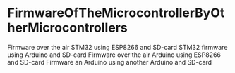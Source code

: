 # FirmwareOfTheMicrocontrollerByOtherMicrocontrollers
Firmware over the air STM32 using ESP8266 and SD-card
STM32 firmware using Arduino and SD-card
Firmware over the air Arduino using ESP8266 and SD-card
Firmware an Arduino using another Arduino and SD-card
